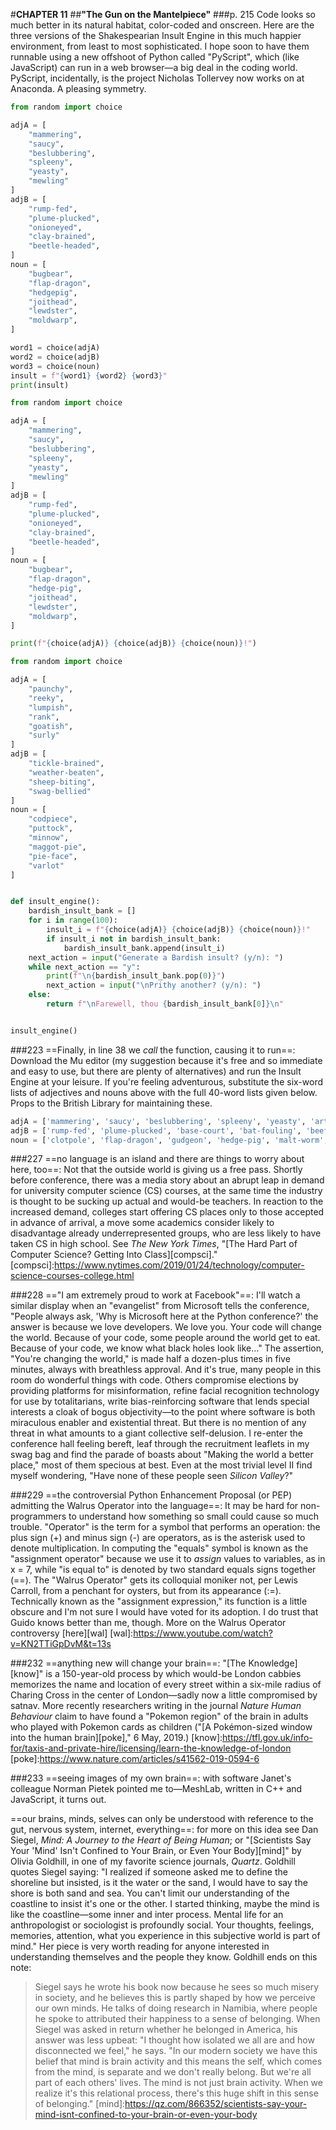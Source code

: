 #**CHAPTER 11**
##**"The Gun on the Mantelpiece"**
###p. 215
Code looks so much better in its natural habitat, color-coded and onscreen. Here are the three versions of the Shakespearian Insult Engine in this much happier environment, from least to most sophisticated. I hope soon to have them runnable using a new offshoot of Python called "PyScript", which (like JavaScript) can run in a web browser—a big deal in the coding world. PyScript, incidentally, is the project Nicholas Tollervey now works on at Anaconda. A pleasing symmetry.
```Python
from random import choice

adjA = [
    "mammering",
    "saucy",
    "beslubbering",
    "spleeny",
    "yeasty",
    "mewling"
]
adjB = [
    "rump-fed",
    "plume-plucked",
    "onioneyed",
    "clay-brained",
    "beetle-headed",
]
noun = [
    "bugbear",
    "flap-dragon",
    "hedgepig",
    "joithead",
    "lewdster",
    "moldwarp",
]

word1 = choice(adjA)
word2 = choice(adjB)
word3 = choice(noun)
insult = f"{word1} {word2} {word3}"
print(insult)
```  

```Python  
from random import choice

adjA = [
    "mammering",
    "saucy",
    "beslubbering",
    "spleeny",
    "yeasty",
    "mewling"
]
adjB = [
    "rump-fed",
    "plume-plucked",
    "onioneyed",
    "clay-brained",
    "beetle-headed",
]
noun = [
    "bugbear",
    "flap-dragon",
    "hedge-pig",
    "joithead",
    "lewdster",
    "moldwarp",
]

print(f"{choice(adjA)} {choice(adjB)} {choice(noun)}!")
```  

```Python
from random import choice

adjA = [
    "paunchy",
    "reeky",
    "lumpish",
    "rank",
    "goatish",
    "surly"
]
adjB = [
    "tickle-brained",
    "weather-beaten",
    "sheep-biting",
    "swag-bellied"
]
noun = [
    "codpiece",
    "puttock",
    "minnow",
    "maggot-pie",
    "pie-face",
    "varlot"
]


def insult_engine():
    bardish_insult_bank = []
    for i in range(100):
        insult_i = f"{choice(adjA)} {choice(adjB)} {choice(noun)}!"
        if insult_i not in bardish_insult_bank:
            bardish_insult_bank.append(insult_i)
    next_action = input("Generate a Bardish insult? (y/n): ")
    while next_action == "y":
        print(f"\n{bardish_insult_bank.pop(0)}")
        next_action = input("\nPrithy another? (y/n): ")
    else:
        return f"\nFarewell, thou {bardish_insult_bank[0]}\n"


insult_engine()
```  

###223
==Finally, in line 38 we *call* the function, causing it to run==:
Download the Mu editor (my suggestion because it's free and so
immediate and easy to use, but there are plenty of alternatives) and run the Insult Engine at your leisure. If you're feeling adventurous, substitute the six-word lists of adjectives and nouns above with the full 40-word lists given below. Props to the British Library for maintaining these.
```Python
adjA = ['mammering', 'saucy', 'beslubbering', 'spleeny', 'yeasty', 'artless', 'bawdy', 'bootless', 'churlish', 'cockered', 'clouted', 'craven', 'currish', 'dankish', 'dissembling', 'droning', 'errant', 'fawning', 'fobbing', 'froward', 'frothy', 'gleeking', 'goatish', 'gorbellied', 'impertinent', 'infectious', 'jarring', 'loggerheaded', 'lumpish', 'mangled', 'mewling', 'paunchy', 'pribbling', 'puking', 'puny', 'qualling', 'rank', 'reeky', 'roguish', 'ruttish', 'spleeny', 'spongy', 'surly', 'tottering', 'unmuzzled', 'vain', 'venomed', 'villainous', 'warped', 'wayward', 'weedy']
adjB = ['rump-fed', 'plume-plucked', 'base-court', 'bat-fouling', 'beef-witted','onion-eyed', 'flap-mouthed', 'beetle-headed', 'boil-brained', 'clapper-clawed', 'clay-brained', 'common-kissing', 'crook-pated', 'dismal-dreaming', 'dizzy-eyed', 'doghearted', 'dread-bolted', 'earth-vexing', 'elf-skinned', 'fat-kidneyed', 'fen-sucked', 'fly-bitten', 'folly-fallen', 'fool-born', 'full-gorged', 'guts-griping', 'half-faced', 'hasty-witted', 'hedge-born', 'hell-hated', 'idle-headed', 'ill-breeding', 'ill-nurtured', 'knotty-pated', 'milk-livered', 'motley-minded', 'pottle-deep', 'pox-marked', 'reeling-ripe', 'rough-hewn', 'rude-growing', 'shard-born', 'sheep-biting', 'spur-galled', 'swag-bellied', 'tardy-gated', 'tickle-brained', 'toad-spotted', 'unchin-snouted', 'weather-bitten']
noun = ['clotpole', 'flap-dragon', 'gudgeon', 'hedge-pig', 'malt-worm', 'apple-john', 'baggage', 'barnacle', 'bladder', 'boar-pig', 'bugbear', 'bum-bailey', 'canker-blossom', 'clack-dish', 'coxcomb', 'codpiece', 'death-token', 'dewberry', 'flaxwench', 'flirt-gill', 'foot-licker', 'fustilarian', 'giglet', 'haggard', 'harpy', 'horn-beast', 'hugger-mugger', 'joithead', 'lewdster', 'lout', 'maggot-pie', 'mammet', 'measle', 'minnow', 'miscreant', 'moldwarp', 'mumble-news', 'nut-hook', 'pigeon-egg', 'pignut', 'puttock', 'pumpion', 'ratsbane', 'scut', 'skainsmate', 'strumpet', 'varlot', 'vassal', 'whey-face', 'wagtail']
```

###227
==no language is an island and there are things to worry about
here, too==:
Not that the outside world is giving us a free pass.
Shortly before conference, there was a media story about an abrupt leap
in demand for university computer science (CS) courses, at the same time
the industry is thought to be sucking up actual and would-be teachers.
In reaction to the increased demand, colleges start offering CS places
only to those accepted in advance of arrival, a move some academics
consider likely to disadvantage already underrepresented groups, who are
less likely to have taken CS in high school. See *The New York Times*,
"[The Hard Part of Computer Science? Getting Into Class][compsci]."
[compsci]:https://www.nytimes.com/2019/01/24/technology/computer-science-courses-college.html

###228
=="I am extremely proud to work at Facebook"==:
I'll watch a similar display when an "evangelist" from Microsoft tells the
conference, "People always ask, 'Why is Microsoft here at the Python
conference?' the answer is because we love developers. We love you.
Your code will change the world. Because of your code, some people
around the world get to eat. Because of your code, we know what black
holes look like..." The assertion, "You're changing the world," is
made half a dozen-plus times in five minutes, always with breathless
approval. And it's true, many people in this room do wonderful things
with code. Others compromise elections by providing platforms for
misinformation, refine facial recognition technology for use by
totalitarians, write bias-reinforcing software that lends special
interests a cloak of bogus objectivity—to the point where software is
both miraculous enabler and existential threat. But there is no mention
of any threat in what amounts to a giant collective self-delusion. I
re-enter the conference hall feeling bereft, leaf through the
recruitment leaflets in my swag bag and find the parade of boasts about
"Making the world a better place," most of them specious at best. Even
at the most trivial level II find myself wondering, "Have none of these
people seen *Silicon Valley*?"

###229
==the controversial Python Enhancement Proposal (or PEP)
admitting the Walrus Operator into the language==:
It may be hard for non-programmers to understand how something so small could cause so much
trouble. "Operator" is the term for a symbol that performs an
operation: the plus sign (+) and minus sign (-) are operators, as is the
asterisk used to denote multiplication. In computing the "equals"
symbol is known as the "assignment operator" because we use it to
*assign* values to variables, as in x = 7, while "is equal to" is denoted
by two standard equals signs together (==). The "Walrus Operator" gets
its colloquial moniker not, per Lewis Carroll, from a penchant for
oysters, but from its appearance (:=). Technically known as the
"assignment expression," its function is a little obscure and I'm not
sure I would have voted for its adoption. I do trust that Guido knows
better than me, though. More on the Walrus Operator controversy [here][wal]
[wal]:https://www.youtube.com/watch?v=KN2TTiGpDvM&t=13s

###232
==anything new will change your brain==:
"[The Knowledge][know]" is a 150-year-old process by which would-be London cabbies memorizes the name and
location of every street within a six-mile radius of Charing Cross in
the center of London—sadly now a little compromised by satnav. More recently researchers
writing in the journal *Nature Human Behaviour* claim to have found a
"Pokemon region" of the brain in adults who played with Pokemon cards
as children ("[A Pokémon-sized window into the human brain][poke]," 6 May, 2019.)
[know]:https://tfl.gov.uk/info-for/taxis-and-private-hire/licensing/learn-the-knowledge-of-london
[poke]:https://www.nature.com/articles/s41562-019-0594-6

###233
==seeing images of my own brain==:
with software Janet's colleague Norman Pietek pointed me to—MeshLab, written in C++ and JavaScript, it
turns out.

==our brains, minds, selves can only be understood with reference to the gut, nervous system, internet, everything==:
for more on this idea see Dan Siegel, *Mind: A Journey to the Heart of Being
Human*; or "[Scientists Say Your 'Mind' Isn't Confined to Your Brain, or
Even Your Body][mind]" by Olivia Goldhill, in one of my favorite science
journals, *Quartz*. Goldhill quotes Siegel saying: "I
realized if someone asked me to define the shoreline but insisted, is it
the water or the sand, I would have to say the shore is both sand and
sea. You can't limit our understanding of the coastline to insist it's
one or the other. I started thinking, maybe the mind is like the
coastline—some inner and inter process. Mental life for an
anthropologist or sociologist is profoundly social. Your thoughts,
feelings, memories, attention, what you experience in this subjective
world is part of mind." Her piece is very worth reading for anyone
interested in understanding themselves and the people they know.
Goldhill ends on this note:
>Siegel says he wrote his book now because he sees so much misery in
society, and he believes this is partly shaped by how we perceive our
own minds. He talks of doing research in Namibia, where people he spoke
to attributed their happiness to a sense of belonging. When Siegel was
asked in return whether he belonged in America, his answer was less
upbeat: "I thought how isolated we all are and how disconnected we
feel," he says. "In our modern society we have this belief that mind
is brain activity and this means the self, which comes from the mind, is
separate and we don't really belong. But we're all part of each others'
lives. The mind is not just brain activity. When we realize it's this
relational process, there's this huge shift in this sense of
belonging."
[mind]:https://qz.com/866352/scientists-say-your-mind-isnt-confined-to-your-brain-or-even-your-body